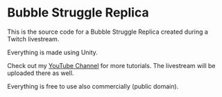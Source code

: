 # Bubble Struggle Replica
This is the source code for a Bubble Struggle Replica created during a Twitch livestream.

Everything is made using Unity.

Check out my [YouTube Channel](http://youtube.com/brackeys) for more tutorials. The livestream will be uploaded there as well.

Everything is free to use also commercially (public domain).
